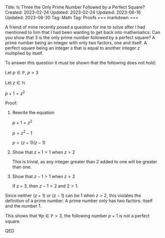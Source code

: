 Title: Is Three the Only Prime Number Followed by a Perfect Square?
Created: 2023-02-24
Updated: 2023-02-24
Updated: 2023-06-16
Updated: 2023-08-30
Tag: Math
Tag: Proofs
=== markdown ===

A friend of mine recently posed a question for me to solve after I had
mentioned to him that I had been wanting to get back into mathematics: Can you
show that 3 is the only prime number followed by a perfect square? A prime
number being an integer with only two factors, one and itself. A perfect square
being an integer $s$ that is equal to another integer $z$ multiplied by itself.

To answer this question it must be shown that the following does not hold:

Let $p \in \mathbb{P}$, $p > 3$

Let $z \in \mathbb{N}$

$p + 1 = z ^ 2$

Proof:

1. Rewrite the equation

	$p + 1 = z^2$

	$p = z^2 - 1$

	$p = (z + 1)(z - 1)$

2. Show that $z + 1 > 1$ when $z > 2$

	This is trivial, as any integer greater than 2 added to one will be greater
	than one.

3. Show that $z - 1 > 1$ when $z > 2$

	If z = 3, then $z - 1 = 2$ and $2 > 1$.

Since neither $(z + 1)$ or $(z - 1)$ can be $1$ when $z > 2$, this violates the definition
of a prime number. A prime number only has two factors: itself and the number
$1$.

This shows that $\forall p \in \mathbb{P} > 3$, the following number $p + 1$ is
not a perfect square.

QED
